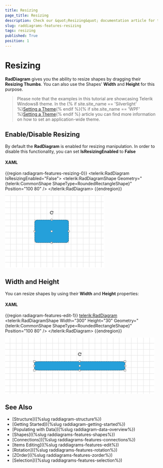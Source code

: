 ```yaml
---
title: Resizing
page_title: Resizing
description: Check our &quot;Resizing&quot; documentation article for the RadDiagram {{ site.framework_name }} control.
slug: raddiagrams-features-resizing
tags: resizing
published: True
position: 1
---
```


# Resizing

__RadDiagram__ gives you the ability to resize shapes by dragging their __Resizing Thumbs__. You can also use the Shapes' __Width__ and __Height__ for this purpose.

>Please note that the examples in this tutorial are showcasing Telerik Windows8 theme. In the {% if site.site_name == 'Silverlight' %}[Setting a Theme](http://www.telerik.com/help/silverlight/common-styling-apperance-setting-theme.html#Setting_Application-Wide_Built-In_Theme_in_the_Code-Behind){% endif %}{% if site.site_name == 'WPF' %}[Setting a Theme](http://www.telerik.com/help/wpf/common-styling-apperance-setting-theme-wpf.html#Setting_Application-Wide_Built-In_Theme_in_the_Code-Behind){% endif %} article you can find more information on how to set an application-wide theme.		

## Enable/Disable Resizing

By default the __RadDiagram__ is enabled for resizing manipulation. In order to disable this functionality, you can set __IsResizingEnabled__ to __False__

#### __XAML__
{{region radiagram-features-resizing-0}}
	<telerik:RadDiagram IsResizingEnabled="False">
		<telerik:RadDiagramShape 
								 Geometry="{telerik:CommonShape ShapeType=RoundedRectangleShape}"
								 Position="100 80" />
	</telerik:RadDiagram>
{{endregion}}

![Rad Diagrams-Features-Resizing-Disabled](images/RadDiagrams-Features-Resizing-Disabled.png)

## Width and Height

You can resize shapes by using their __Width__ and __Height__ properties:

#### __XAML__
{{region radiagram-features-edit-1}}
	<telerik:RadDiagram>
		<telerik:RadDiagramShape Width="300" 
								 Height="30"
								 Geometry="{telerik:CommonShape ShapeType=RoundedRectangleShape}"
								 Position="100 80" />
	</telerik:RadDiagram>
{{endregion}}

![Rad Diagrams-Features-Resizing](images/RadDiagrams-Features-Resizing.png)

## See Also
 * [Structure]({%slug raddiagram-structure%})
 * [Getting Started]({%slug raddiagram-getting-started%})
 * [Populating with Data]({%slug raddiagram-data-overview%})
 * [Shapes]({%slug raddiagrams-features-shapes%})
 * [Connections]({%slug raddiagrams-features-connections%})
 * [Items Editing]({%slug raddiagrams-features-edit%})
 * [Rotation]({%slug raddiagrams-features-rotation%})
 * [ZOrder]({%slug raddiagrams-features-zorder%})
 * [Selection]({%slug raddiagrams-features-selection%})